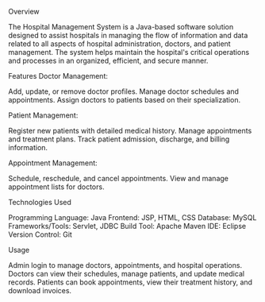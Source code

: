Overview

The Hospital Management System is a Java-based software solution designed to assist hospitals in managing the flow of information and data related to all aspects of hospital administration, doctors, and patient management. The system helps maintain the hospital's critical operations and processes in an organized, efficient, and secure manner.

Features
Doctor Management:

Add, update, or remove doctor profiles.
Manage doctor schedules and appointments.
Assign doctors to patients based on their specialization.

Patient Management:

Register new patients with detailed medical history.
Manage appointments and treatment plans.
Track patient admission, discharge, and billing information.

Appointment Management:

Schedule, reschedule, and cancel appointments.
View and manage appointment lists for doctors.

Technologies Used

Programming Language: Java
Frontend: JSP, HTML, CSS
Database: MySQL
Frameworks/Tools: Servlet, JDBC
Build Tool: Apache Maven
IDE: Eclipse
Version Control: Git

Usage

Admin login to manage doctors, appointments, and hospital operations.
Doctors can view their schedules, manage patients, and update medical records.
Patients can book appointments, view their treatment history, and download invoices.
